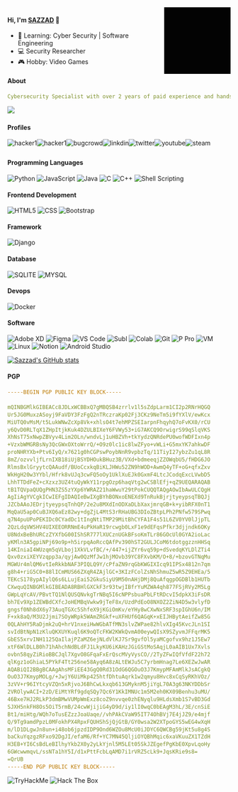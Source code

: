 
<!--
**0xSAZZAD/0xSAZZAD** is a ✨ _special_ ✨ repository because its `README.md` (this file) appears on your GitHub profile.

Here are some ideas to get you started:

- 🔭 I’m currently working on ...
- 🌱 I’m currently learning ...
- 👯 I’m looking to collaborate on ...
- 🤔 I’m looking for help with ...
- 💬 Ask me about ...
- 📫 How to reach me: ...
- 😄 Pronouns: ...
- ⚡ Fun fact: ...
-->

<img align="right" alt="GIF" src="/0xSAZZAD.gif?raw=true" width="150" height="150" />

#### Hi, I'm [SAZZAD](http://sazzad.info/) 👋

-  🌱 Learning: Cyber Security | Software Engineering
-  💻 Security Researcher
-  🎮 Hobby: Video Games



#### About
```yaml
Cybersecurity Specialist with over 2 years of paid experience and hands-on expertise in Vulnerability Assessments, Penetration Testing, and Security Operations. I hold certifications including OSCP, OSCP+, C|EH, CC, CNSS, and C)VA, which have built a strong foundation across multiple cybersecurity domains. Additionally, I’m also experienced in conducting SWIFT CSP assessments, PCI-DSS compliance, and implementing a wide range of security solutions. Passionate about continuous learning, I actively pursue certifications and engage in security research during my spare time to stay informed and up-to-date.
```
![](https://komarev.com/ghpvc/?username=sazzad1337&color=green)
#### Profiles
[<img align="left" alt="hacker1" src="https://img.shields.io/badge/Hack%20The%20Box-000000?style=flat-square&logo=hackthebox&logoColor=#9FEF00" />][htb]
[<img align="left" alt="hacker1" src="https://img.shields.io/badge/HackerOne-000000?style=flat-square&logo=HackerOne&logoColor=white" />][hacker1]
[<img align="left" alt="bugcrowd" src="https://img.shields.io/badge/Bugcrowd-494649?style=flat-square&logo=Bugcrowd&logoColor=ORANGE" />][bugcrowd]
[<img align="left" alt="linkdin" src="https://img.shields.io/badge/LinkedIn-0077B5?style=flat-square&logo=linkedin&logoColor=white" />][linkedin]
[<img align="left" alt="twitter" src="https://img.shields.io/badge/Twitter-1DA1F2?style=flat-square&logo=twitter&logoColor=white" />][twitter]
[<img align="left" alt="youtube" src="https://img.shields.io/badge/YouTube-FF0000?style=flat-square&logo=youtube&logoColor=white" />][youtube]
[<img align="left" alt="steam" src="https://img.shields.io/badge/Steam-1b2838?style=flat-square&logo=Steam&logoColor=#000000" />][steam]

[htb]: https://app.hackthebox.com/profile/312195
[twitter]: https://twitter.com/0xSAZZAD
[youtube]: https://www.youtube.com/channel/UCTEOMe8tWo73VaRXWEz0Cyw
[linkedin]: https://linkedin.com/in/0xSAZZAD
[hacker1]: https://hackerone.com/0xsazzad
[steam]:https://steamcommunity.com/id/0xSAZZAD
[bugcrowd]:https://bugcrowd.com/0xSazzad

### <br>


<h4 align="left">Programming Languages</h4>

![Python](https://img.shields.io/badge/Python-14354C?style=flat&logo=python&logoColor=ffdd54)
![JavaScript](https://img.shields.io/badge/JavaScript-323330?style=flat&logo=javascript&logoColor=F7DF1E)
![Java](https://img.shields.io/badge/Java-ED8B00?style=flat&logo=oracle&logoColor=white)
![C](https://img.shields.io/badge/C-00599C?style=flat&logo=c&logoColor=white)
![C++](https://img.shields.io/badge/C%2B%2B-00599C?style=flat&logo=c%2B%2B&logoColor=white)
![Shell Scripting](https://img.shields.io/badge/Shell_Script-121011?style=flat&logo=gnu-bash&logoColor=white)



<h4 align="left">Frontend Development</h4>

![HTML5](https://img.shields.io/badge/HTML5-E34F26?style=flat&logo=html5&logoColor=white)
![CSS](https://img.shields.io/badge/CSS3-1572B6?style=flat&logo=css3&logoColor=white)
![Bootstrap](https://img.shields.io/badge/Bootstrap-563D7C?style=flat&logo=bootstrap&logoColor=white)

<h4 align="left">Framework</h4>

![Django](https://img.shields.io/badge/Django-092E20?style=flat&logo=django&logoColor=white)

<h4 align="left">Database</h4>

![SQLITE](https://img.shields.io/badge/SQLite-07405E?style=flat&logo=sqlite&logoColor=white)
![MYSQL](https://img.shields.io/badge/MySQL-005C84?style=flate&logo=mysql&logoColor=white)


<h4 align="left">Devops</h4>

![Docker](https://img.shields.io/badge/Docker-0db7ed?style=flat&logo=docker&logoColor=white)

<h4 align="left">Software</h4>

![Adobe XD](https://img.shields.io/badge/Adobe%20XD-470137?style=flat&logo=Adobe%20XD&logoColor=#FF61F6)
![Figma](https://img.shields.io/badge/Figma-F24E1E?style=flat&logo=figma&logoColor=white)
![VS Code](https://img.shields.io/badge/Visual_Studio_Code-0078D4?style=flat&logo=visual%20studio%20code&logoColor=white)
![Subl](https://img.shields.io/badge/Sublime_Text-%23575757.svg?&style=flat&logo=sublime-text&logoColor=important)
![Colab](https://img.shields.io/badge/Colab-F9AB00?style=flat&logo=googlecolab&color=525252)
![Git](https://img.shields.io/badge/GIT-E44C30?style=flat&logo=git&logoColor=white)
![P Pro](https://img.shields.io/badge/Adobe%20Premiere%20Pro-9999FF?style=flat&logo=Adobe%20Premiere%20Pro&logoColor=white)
![VM](https://img.shields.io/badge/vmware-696566?style=flat&logo=vmware&logoColor=white)
![Linux](https://img.shields.io/badge/Kali_Linux-557C94?style=flat&logo=kali-linux&logoColor=white)
![Notion](https://img.shields.io/badge/Notion-000000?style=flat&logo=notion&logoColor=White)
![Android Studio](https://img.shields.io/badge/Android_Studio-3DDC84?style=flat&logo=android-studio&logoColor=white)



[![Sazzad's GitHub stats](https://github-readme-stats.vercel.app/api?username=0xSAZZAD)](https://github.com/anuraghazra/github-readme-stats)






#### PGP
```yaml
-----BEGIN PGP PUBLIC KEY BLOCK-----

mQINBGMlkGIBEACc8JDLxWCBBxQ7gMBQSB4zrrlv1l5sZdpLarm1CI2p2RNrHQGQ
Ur5JG0MuxzASoyj9FaVDY3FzFgQ2nTRczraKp02Fj3CKz9NeTm5i9fYXlV/ewKcx
MiUTQ0vMsM/t5LukWNwZcXp8Vk+xhlsO4t7ehMPZSEIarpnFhqyhQ7oFvKX0/rCU
y6QvD0RLTqX1ZHpItjkKuk4DZULBIXeY6FVWy53+iG7AKCQ9OrwigrS99qSlqVKS
XhNsT75xNwpZBVyv4Lim2OLn/wndvLj1uHBZVh+tkYydzQNRdePU0wofWDFIxn4p
+VzxbWMGRBsNy3QcGWxOXtoWrrQ/+O9z0lc1ic8lwZFyo+vWLi+G5mxYK7ahkwDF
proNHRYXb+Ptv6IyQ/x7621g0hCGPswPoybNnR9vpbzTq/11TiyI27ybzZu1qL8R
8mZ/ozvvljfLrnIXB18iUjBSYDHOukBHuz3B/VXd+bdmeeqjZZOWqbU5/fHDG6JO
RlmsBxlGryytcQAAudf/BUoCcxkqBiKLJHWu52ZN9hWOD+AwmQ4yTF+oG+qfxZxv
WkHgH20w3YYbl/Hfrk8vUJq3cwFQ5oOy1UklXuEJk0GxmF4LtcJCodqExcLVwbD5
LhhTTDdFeZ+cXzxz3UZ4tuQyWkY11rpgOzp6haqVtg2wCSBlEfj+qZ9UEQARAQAB
tB1TQVpaQUQgPHN3ZS5zYXp6YWRAZ21haWwuY29tPokCUQQTAQgAOwIbAwULCQgH
AgIiAgYVCgkICwIEFgIDAQIeBwIXgBYhBONxoENEXd9TnRukBjrjtyeypsqTBQJj
JZCbAAoJEDrjtyeypsqTnhQP/2e2u8MXdInODXaDLbXaxjmrqGB+k+yibRFX0nT1
MqQaU5ap0CuBJXQ6aEz82wy+dgZjL4MtS3rRHaUBG3DIoZBtpLPh2PNfw579SPwq
q7N4puUPoPEKIDc0CYadDc1tIngNtiTMP29MitBhCYFA1F4s51L6ZV0YV0lJjpTL
2QzLdqVWSHV4UIXEEORRNmE4uPkHaR19rcwgb0LxF1e9dEFqsPfkr3djjndk6OKy
U8NdxBeBhURCzZYXfbG00IShSR777lXUCznUGkBFsoKmTLr86GOcUl0GYA2ioLac
yKMln3A5gpiNPj69o9p+h5irpqAoRccQAfPv390hST2GULJCoM6tdotggzznHHSq
14KIniaI4WUzqm5qVLboj1XkVLvfBC/+/447+ijZYr6vq59p+dSvedqKYLDlZTi4
Qxv0zxiXEYVzqpp3a/qyjAw0QzMfJw1hjMOvb39YC8FXvbKM/O+8/+bzovGTNqMu
MGWUr4mlQM6vtIeRkkbNAF3PIQLQ9Y/cPfaZN9rqGbKWGIXIcq91IPSx4812n7qm
g8h4+riG5C0+88lICmMUS66ZXqR4ZAjlGC+3KIzFColZsNhShmuZ5wR5Z9EHEa/5
TEKcS178ypAIylQ6s6LLujEai52GkuSiyU9M50nAHjDMj8QuAfqgpOGDBlb1HUTb
CXwquQINBGMlkGIBEADA8RBHlGXCkF3r93twjIBfrYuMZWA4qh877FSjRVy2M5Lg
GWpLqYcAV/PBvtTQ1NlQUSQNvkgTrNBq5I6cNPPsbuaPbLFtRDcvI5dpkX3iFsDR
bh7Ev9Xp1ZEWBdCXfcJoHEMBqVwkw9jTeF8x/UzdPdEoO8NXOZ2ZiN4D5w3vlyfD
gngsf0Nh8dX6y73AuqTGXc5ShfeX9jKGiOmKv/eYHy8wCXwNxSRF3spIGhU6n/IM
F+xk8aQ/M3U2Jjmi7SOyWRpk5WAmZRGkf+uXFHUf6QAGqK+xEIJHBytAeifZw85G
0QLAhHY5RaDjmk2uQ+hrV1nxeiHwWGbATfMN3slvZWPae82hlvXIg45KvcJLn1SI
svIdBtNpN1zKluQKXUYKuql6K9oQTcFKW2KWkQvmA00eywQIsX9SZyvmJFFqrMK5
GbES5xrvINH1125QaIlajPZaMZ6ejNLdVlKJ7Sr9gvfOl5yaMCgofvx9hz1J5Ew7
xtF6WlDLLB0h71hAhchNdBLdFJ1LkyKU6iKAHzJGiGStMoSAqjL0aAIB1Ux7Xvls
ovbn58qyZiRioBBCJql7XgvO8GFqaFxErQscMVyVysCO//2TyZFwIQfVfdF22h72
qlKgz1oGhiaL5PYkF4Tt256ne58Ayq6A8zALtEWJu5C7yrbmHnag7Le6XEZwJwAR
AQABiQI2BBgBCAAgAhsMFiEE43GgQ0Rd31OdG6QGOuO3J7KmypMFAmMlkJsACgkQ
OuO3J7KmypMOLg/+JwjY6UiMkp425htfDhtuAqrk1w2qmyu8Hvc8xCqSyRKhVOz/
3zVV+r96IYtcyVZQn5xRjvoJ6BhCwLkxqb613GMyknM5jiYgL70A3g63NKYDDbSr
2VROlywACI+2zD/EiMtYRf9gdqSQy7Qc6Y1KkIMNUc1m5M2eh0KX09Benhu3uMU/
46Bxe7HJ2RLkP3dmBMwVUMpWmExz8coZ9nvvqe0zhENyqlu9HLdsXmb1S7vBD3Gd
SJXH5nkFH8Os5OiT5rmB/24cwWjijiG4yD9d/iy1lI0wqC0bEAgM3hL/3E/cnSiE
Bt1/miHtg/WQh7oTusEZzzJoaUaqe//vhPAkCVaW95IT74OhBVj7E4jJZ9/e4mjf
Q/9Tg9amdPpzL0MFokhPX4RpxFQUHShSjQjGtB/GY0wsa2W2XTpoGYS5wEG4wXqH
m/lD1DLgwJn8un+i48ob6jpzdIDP9Ond6WZOu8McU0iJDYC6QWCBg59jKt5u8g4S
baCkuYqzgzRFxo92DgJI/efaM6/Rf+YC7MN45QljiOYQBhMqic6xaVKuuZX1TZdH
H3EB+YI6CsBdLeBIlhyYkb2X0y2yLkYjnl5M5LEt05SkJZEgefPgKbE0XpvLqoHy
6GWcwwmqvL/ssNTa1hY5I/d1xPttFcbLqAMD7i1rVRZ5cLk9+JqsKRie9s8=
=QrUB
-----END PGP PUBLIC KEY BLOCK-----

```









<!-- <a href="https://www.cprogramming.com/" target="_blank" rel="noreferrer"> <img src="https://raw.githubusercontent.com/devicons/devicon/master/icons/c/c-original.svg" alt="c" width="40" height="40"/> </a>
<a href="https://www.python.org" target="_blank" rel="noreferrer"> <img src="https://raw.githubusercontent.com/devicons/devicon/master/icons/python/python-original.svg" alt="python" width="40" height="40"/> </a>
<a href="https://www.java.com" target="_blank" rel="noreferrer"> <img src="https://raw.githubusercontent.com/devicons/devicon/master/icons/java/java-original.svg" alt="java" width="40" height="40"/>
</a>
<a href="https://www.w3.org/html/" target="_blank" rel="noreferrer"> <img src="https://raw.githubusercontent.com/devicons/devicon/master/icons/html5/html5-original-wordmark.svg" alt="html5" width="40" height="40"/> </a>
<a href="https://www.w3schools.com/css/" target="_blank" rel="noreferrer"> <img src="https://raw.githubusercontent.com/devicons/devicon/master/icons/css3/css3-original-wordmark.svg" alt="css3" width="40" height="40"/> </a>
<a href="https://getbootstrap.com" target="_blank" rel="noreferrer"> <img src="https://raw.githubusercontent.com/devicons/devicon/master/icons/bootstrap/bootstrap-original.svg" alt="bootstrap" width="40" height="40"/> </a>
<a href="https://www.mysql.com/" target="_blank" rel="noreferrer"> <img src="https://raw.githubusercontent.com/devicons/devicon/master/icons/mysql/mysql-original-wordmark.svg" alt="mysql" width="40" height="40"/> </a>
<a href="https://www.sqlite.org/" target="_blank" rel="noreferrer"> <img src="https://www.vectorlogo.zone/logos/sqlite/sqlite-icon.svg" alt="sqlite" width="40" height="40"/> </a>
<a href="https://www.djangoproject.com/" target="_blank" rel="noreferrer"> <img src="https://github.com/devicons/devicon/blob/master/icons/django/django-plain-wordmark.svg" alt="django" width="40" height="40"/> </a>
<a href="https://www.docker.com/" target="_blank" rel="noreferrer"> <img src="https://raw.githubusercontent.com/devicons/devicon/master/icons/docker/docker-original-wordmark.svg" alt="docker" width="40" height="40"/> </a>
<a href="https://www.figma.com/" target="_blank" rel="noreferrer"> <img src="https://www.vectorlogo.zone/logos/figma/figma-icon.svg" alt="figma" width="40" height="40"/> </a>    
<a href="https://postman.com" target="_blank" rel="noreferrer"> <img src="https://www.vectorlogo.zone/logos/getpostman/getpostman-icon.svg" alt="postman" width="40" height="40"/> </a>  
<a href="https://www.adobe.com/products/xd.html" target="_blank" rel="noreferrer"> <img src="https://cdn.worldvectorlogo.com/logos/adobe-xd.svg" alt="xd" width="40" height="40"/> </a> 
<a href="https://www.adobe.com/products/xd.html" target="_blank" rel="noreferrer"> <img src="https://raw.githubusercontent.com/devicons/devicon/master/icons/vscode/vscode-original.svg" alt="vscode" width="40" height="40"/> </a> 
<a href="https://www.adobe.com/products/xd.html" target="_blank" rel="noreferrer"> <img src="https://raw.githubusercontent.com/devicons/devicon/master/icons/premierepro/premierepro-original.svg" alt="premierepro" width="40" height="40"/> </a>
-->


<img src="https://tryhackme-badges.s3.amazonaws.com/0xSAZZAD.png" alt="TryHackMe"> <img src="http://www.hackthebox.eu/badge/image/312195" alt="Hack The Box">
